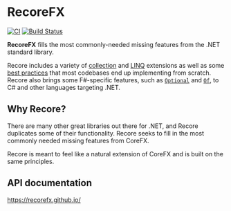 # RecoreFX

[![CI](https://github.com/brcrista/RecoreFX/workflows/CI/badge.svg)](https://github.com/recorefx/RecoreFX/actions?query=workflow%3ACI)
[![Build Status](https://dev.azure.com/briancristante/RecoreFX/_apis/build/status/RecoreFX?branchName=master)](https://dev.azure.com/briancristante/RecoreFX/_build/latest?definitionId=11&branchName=master)

**RecoreFX** fills the most commonly-needed missing features from the .NET standard library.

Recore includes a variety of [collection](src/Recore.Collections.Generic) and [LINQ](src/Recore.Linq) extensions as well as some [best practices](src/Recore.Security.Cryptography/SecureCompare.cs) that most codebases end up implementing from scratch.
Recore also brings some F#-specific features, such as [`Optional`](src/Recore/Optional.cs) and [`Of`](src/Recore/Of.cs), to C# and other languages targeting .NET.

## Why Recore?
There are many other great libraries out there for .NET, and Recore duplicates some of their functionality.
Recore seeks to fill in the most commonly needed missing features from CoreFX.

Recore is meant to feel like a natural extension of CoreFX and is built on the same principles.

## API documentation
<https://recorefx.github.io/>
